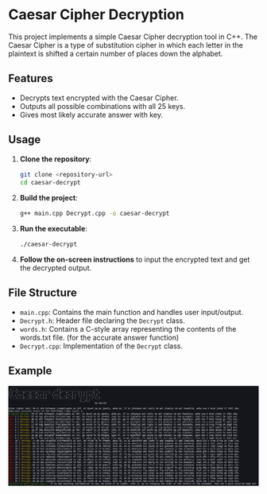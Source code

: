 # Caesar Cipher Decryption

This project implements a simple Caesar Cipher decryption tool in C++. The Caesar Cipher is a type of substitution cipher in which each letter in the plaintext is shifted a certain number of places down the alphabet.

## Features

- Decrypts text encrypted with the Caesar Cipher.
- Outputs all possible combinations with all 25 keys.
- Gives most likely accurate answer with key.

## Usage

1. **Clone the repository**:
    ```sh
    git clone <repository-url>
    cd caesar-decrypt
    ```

2. **Build the project**:
    ```sh
    g++ main.cpp Decrypt.cpp -o caesar-decrypt
    ```

3. **Run the executable**:
    ```sh
    ./caesar-decrypt
    ```

4. **Follow the on-screen instructions** to input the encrypted text and get the decrypted output.

## File Structure

- `main.cpp`: Contains the main function and handles user input/output.
- `Decrypt.h`: Header file declaring the `Decrypt` class.
- `words.h`: Contains a C-style array representing the contents of the words.txt file. (for the accurate answer function)
- `Decrypt.cpp`: Implementation of the `Decrypt` class.

## Example

<img src="./src/image.png" />